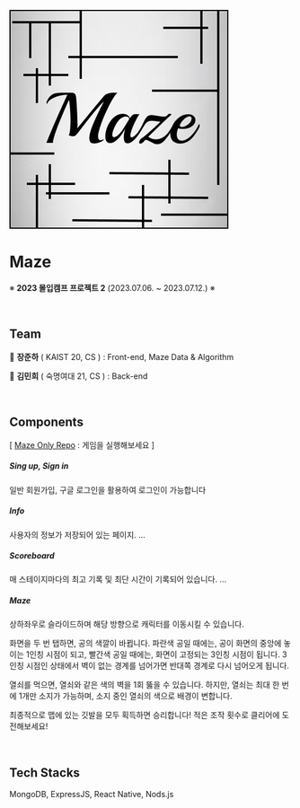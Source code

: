 ![Image](https://github.com/heeemin/madcamp-week2/blob/garbage2/src/client/assets/background/square-background.png)

# Maze

※ __2023 몰입캠프 프로젝트 2__ (2023.07.06. ~ 2023.07.12.) ※

<br/>

## Team

:bust_in_silhouette: __장준하__ ( KAIST 20, CS ) : Front-end, Maze Data & Algorithm
<br/>

:bust_in_silhouette: __김민희__ ( 숙명여대 21, CS ) : Back-end

<br/>

## Components
[ [Maze Only Repo](https://github.com/Junha-Jang/madcamp-proj2) : 게임을 실행해보세요 ]

##### Sing up, Sign in

일반 회원가입, 구글 로그인을 활용하여 로그인이 가능합니다


##### Info
사용자의 정보가 저장되어 있는 페이지.
...

##### Scoreboard
매 스테이지마다의 최고 기록 및 최단 시간이 기록되어 있습니다.
...

##### Maze

상하좌우로 슬라이드하며 해당 방향으로 캐릭터를 이동시킬 수 있습니다.

화면을 두 번 탭하면, 공의 색깔이 바뀝니다.
파란색 공일 때에는, 공이 화면의 중앙에 놓이는 1인칭 시점이 되고,
빨간색 공일 때에는, 화면이 고정되는 3인칭 시점이 됩니다.
3인칭 시점인 상태에서 벽이 없는 경계를 넘어가면 반대쪽 경계로 다시 넘어오게 됩니다.

열쇠를 먹으면, 열쇠와 같은 색의 벽을 1회 뚫을 수 있습니다.
하지만, 열쇠는 최대 한 번에 1개만 소지가 가능하며, 소지 중인 열쇠의 색으로 배경이 변합니다.

최종적으로 맵에 있는 깃발을 모두 획득하면 승리합니다!
적은 조작 횟수로 클리어에 도전해보세요!

<br/>

## Tech Stacks

MongoDB, ExpressJS, React Native, Nods.js
